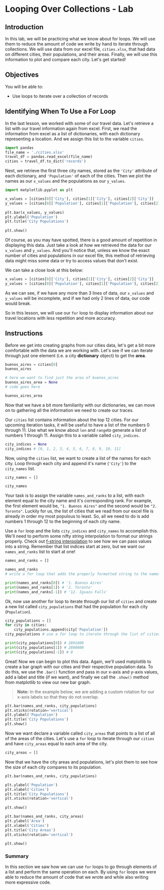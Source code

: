 
# Looping Over Collections - Lab

## Introduction
In this lab, we will be practicing what we know about for loops. We will use them to reduce the amount of code we write by hand to iterate through collections. We will use data from our excel file, `cities.xlsx`, that had data on different cities, their populations, and their areas. Finally, we will use this information to plot and compare each city. Let's get started!

## Objectives
You will be able to:
* Use loops to iterate over a collection of records

## Identifying When To Use a For Loop

In the last lesson, we worked with some of our travel data.  Let's retrieve a list with our travel information again from excel.  First, we read the information from excel as a list of dictionaries, with each dictionary representing a location.  And we assign this list to the variable `cities`.


```python
import pandas
file_name = './cities.xlsx'
travel_df = pandas.read_excel(file_name)
cities = travel_df.to_dict('records')
```

Next, we retrieve the first three city names, stored as the `'City'` attribute of each dictionary, and `'Population'` of each of the cities.  Then we plot the names as our `x_values` and the populations as our `y_values`.


```python
import matplotlib.pyplot as plt

x_values = [cities[0]['City'], cities[1]['City'], cities[2]['City']]
y_values = [cities[0]['Population'], cities[1]['Population'], cities[2]['Population']]
 
plt.bar(x_values, y_values)
plt.ylabel('Population')
plt.title('City Populations')
 
plt.show()
```

Of course, as you may have spotted, there is a good amount of repetition in displaying this data.  Just take a look at how we retrieved the data for our `x_values` and `y_values`. And you'll notice that, unless we know the exact number of cities and populations in our excel file, this method of retrieving data might miss some data or try to access values that don't exist. 

We can take a close look at this below:


```python
x_values = [cities[0]['City'], cities[1]['City'], cities[2]['City']]
y_values = [cities[0]['Population'], cities[1]['Population'], cities[2]['Population']]
```

As we can see, if we have any more than 3 lines of data, our `x_values` and `y_values` will be incomplete, and if we had only 2 lines of data, our code would break.

So in this lesson, we will use our `for` loop to display information about our travel locations with less repetition and more accuracy.

## Instructions

Before we get into creating graphs from our cities data, let's get a bit more comfortable with the data we are working with. Let's see if we can iterate through just one element (i.e. a city **dictionary** object) to get the **area**. 


```python
buenos_aires = cities[0]
buenos_aires
```


```python
# here we want to find just the area of buenos_aires
buenos_aires_area = None
# code goes here

buenos_aires_area
```

Now that we have a bit more familiarity with our dictionaries, we can move on to gathering all the information we need to create our traces. 

Our `cities` list contains information about the top 12 cities.  For our upcoming iteration tasks, it will be useful to have a list of the numbers 0 through 11.  Use what we know about `len` and `range`to generate a list of numbers 1 through 11.  Assign this to a variable called `city_indices`.


```python
city_indices = None
city_indices # [0, 1, 2, 3, 4, 5, 6, 7, 8, 9, 10, 11]
```

Now, using the `cities` list, we want to create a list of the names for each city. Loop through each city and append it's name (`'City'`) to the `city_names` list. 


```python
city_names = []

city_names
```

Your task is to assign the variable `names_and_ranks` to a list, with each element equal to the city name and it's corresponding rank.  For example, the first element would be, `"1. Buenos Aires"` and the second would be `"2. Toronto"`. Luckily for us, the list of cities that we read from our excel file is already in order my most populous to least. So, all we need to do is add numbers 1 through 12 to the beginning of each city name.

Use a `for` loop and the lists `city_indices` and `city_names` to accomplish this.  We'll need to perform some nifty string interpolation to format our strings properly.  Check out [f-string interpolation](https://www.programiz.com/python-programming/string-interpolation#f) to see how we can pass values into a string.  Remember that list indices start at zero, but we want our `names_and_ranks` list to start at one!


```python
names_and_ranks = []

names_and_ranks
# write a for loop that adds the properly formatted string to the names_and_ranks list
```


```python
print(names_and_ranks[0]) # '1. Buenos Aires'
print(names_and_ranks[1]) # '2. Toronto'
print(names_and_ranks[-1]) # '12. Iguazu Falls'
```

Ok, now use another for loop to iterate through our list of `cities` and create a new list called `city_populations` that had the population for each city (`Population`).


```python
city_populations = []
for city in cities:
    city_populations.append(city['Population'])
city_populations # use a for loop to iterate through the list of cities with their corresponding population
```


```python
print(city_populations[0]) # 2891000
print(city_populations[1]) # 2800000
print(city_populations[-1]) # 0
```

Great! Now we can begin to plot this data. Again, we'll used matplotlib to create a bar graph with our cities and their respective population data. To do this, we use the `.bar()` function and pass in our x-axis and y-axis values, add a label and title (if we want), and finally we call the `.show()` method from matplotlib to view our new bar graph. 

> **Note:** In the example below, we are adding a custom rotation for our x-axis labels so that they do not overlap.


```python
plt.bar(names_and_ranks, city_populations)
plt.xticks(rotation='vertical')
plt.ylabel('Population')
plt.title('City Populations')
plt.show()
```

Now we want declare a variable called `city_areas` that points to a list of all of the areas of the cities.  Let's use a `for` loop to iterate through our `cities` and have `city_areas` equal to each area of the city.  


```python
city_areas = []
```

Now that we have the city areas and populations, let's plot them to see how the size of each city compares to its population. 


```python
plt.bar(names_and_ranks, city_populations)

plt.ylabel('Population')
plt.xlabel('Cities')
plt.title('City Populations')
plt.xticks(rotation='vertical')
 
plt.show()
```


```python
plt.bar(names_and_ranks, city_areas)
plt.ylabel('Area')
plt.xlabel('Cities')
plt.title('City Areas')
plt.xticks(rotation='vertical')
 
plt.show()
```

### Summary

In this section we saw how we can use `for` loops to go through elements of a list and perform the same operation on each.  By using `for` loops we were able to reduce the amount of code that we wrote and while also writing more expressive code.
